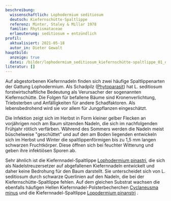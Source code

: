 ```yaml
---
beschreibung:
  wissenschaftlich: Lophodermium seditiosum
  deutsch: Kiefernschütte-Spaltlippe
  referenz: Minter, Staley & Millar 1978
  familie: Rhytismataceae
  erlaeuterung: seditiosum = entzündlich
profil:
  aktualisiert: 2021-05-18
  autor_in: Dieter Gewalt
hauptbild:
  anzeige: true
  datei: /bilder/lophodermium_seditiosum_kiefernschütte-spaltlippe_01_dg.jpg
literatur: []
---
```

Auf abgestorbenen Kiefernnadeln finden sich zwei häufige Spaltlippenarten der Gattung Lophodermium. Als Schadpilz ([Phytoparasit](Phytoparasiten "Glossar")) hat L. seditiosum forstwirtschaftliche Bedeutung als Verursacher der sogenannten Kiefernschütte. Die Folgen für befallene Bäume sind Kronenverlichtung, Triebsterben und Anfälligkeiten für andere Schadfaktoren. Als lebensbedrohend wird sie vor allem für Jungpflanzen eingeschätzt.

Die Infektion zeigt sich im Herbst in Form kleiner gelber Flecken an vorjährigen noch am Baum sitzenden Nadeln, die sich im nachfolgenden Frühjahr rötlich verfärben. Während des Sommers werden die Nadeln meist büschelweise "geschüttet" und auf den am Boden liegenden entwickeln sich im Herbst und Winter die spaltlippenförmigen bis zu 1,5 mm langen schwarzen Fruchtkörper. Diese öffnen sich bei feuchter Witterung und geben ihre infektiösen Sporen ab.

Sehr ähnlich ist die Kiefernnadel-Spaltlippe [Lophodermium pinastri](/pilze/lophodermium-pinastri-kiefernnadel-spaltlippe), die sich als Nadelstreuzersetzer auf abgefallenen Kiefernnadeln entwickelt und daher keine Bedrohung für den Baum darstellt. Sie unterscheidet sich von L. seditiosum durch schwarze Querlinien auf den Nadeln, die bei der Kiefernschütte-Spaltlippe fehlen. Auf dem gleichen Substrat wachsen die ebenfalls häufigen Hellen Kiefernnadel-Polsterbecherchen [Cyclaneusma minus](/pilze/cyclaneusma-minus-helles-kiefernnadel-polsterbecherchen) und die Kiefernnadel-Spaltlippe [Lopodermium pinanstri](/pilze/lophodermium-pinastri-kiefernnadel-spaltlippe) .